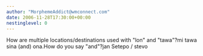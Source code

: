 ```yaml
---
author: "MorphemeAddict@wmconnect.com"
date: 2006-11-28T17:30:00+00:00
nestinglevel: 0
---
```

How are multiple locations/destinations used with "lon" and "tawa"?mi tawa sina (and) ona.How do you say "and"?jan Setepo / stevo